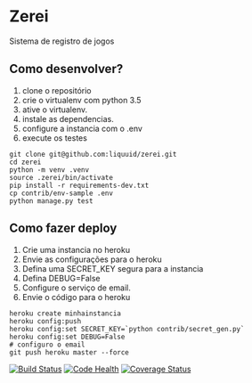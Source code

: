 # Zerei

Sistema de registro de jogos 

## Como desenvolver?

1. clone o repositório
2. crie o virtualenv com python 3.5
3. ative o virtualenv.
4. instale as dependencias.
5. configure a instancia com o .env
6. execute os testes

```console
git clone git@github.com:liquuid/zerei.git
cd zerei
python -m venv .venv
source .zerei/bin/activate
pip install -r requirements-dev.txt
cp contrib/env-sample .env
python manage.py test
```

## Como fazer deploy

1. Crie uma instancia no heroku
2. Envie as configurações para o heroku
3. Defina uma SECRET_KEY segura para a instancia
4. Defina DEBUG=False
5. Configure o serviço de email.
6. Envie o código para o heroku

```console
heroku create minhainstancia
heroku config:push
heroku config:set SECRET_KEY=`python contrib/secret_gen.py`
heroku config:set DEBUG=False
# configuro o email
git push heroku master --force
```

[![Build Status](https://travis-ci.org/liquuid/zerei.svg?branch=master)](https://travis-ci.org/liquuid/wttd-eventex)
[![Code Health](https://landscape.io/github/liquuid/zerei/master/landscape.svg?style=flat)](https://landscape.io/github/liquuid/wttd-eventex/master)
[![Coverage Status](https://coveralls.io/repos/github/liquuid/zerei/badge.svg?branch=master)](https://coveralls.io/github/liquuid/wttd-eventex?branch=master)
